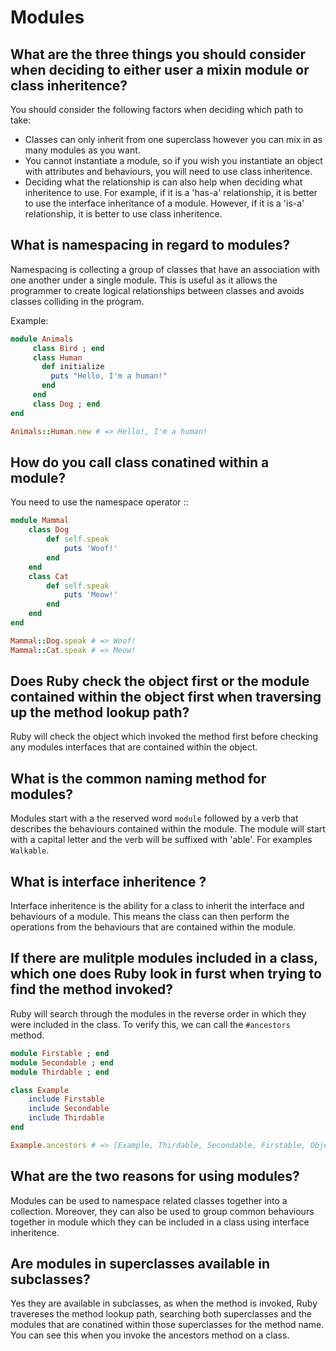 # Modules

## What are the three things you should consider when deciding to either user a mixin module or class inheritence?

You should consider the following factors when deciding which path to take:
 
- Classes can only inherit from one superclass however you can mix in as many modules as you want. 
- You cannot instantiate a module, so if you wish you instantiate an object with attributes and behaviours, you will need to use class inheritence.
- Deciding what the relationship is can also help when deciding what inheritence to use. For example, if it is a 'has-a' relationship, it is better to 
use the interface inheritance of a module. However, if it is a 'is-a' relationship, it is better to use class inheritence. 

## What is namespacing in regard to modules? 

Namespacing is collecting a group of classes that have an association with one another under a single module. This is useful as it allows the programmer to create logical relationships between classes and avoids classes colliding in the program. 

Example: 

```ruby
module Animals
	 class Bird ; end
	 class Human
	   def initialize
	     puts "Hello, I'm a human!"
	   end
	 end
	 class Dog ; end
end

Animals::Human.new # => Hello!, I'm a human!
```

## How do you call class conatined within a module? 

You need to use the namespace operator ::

```ruby
module Mammal
	class Dog
		def self.speak
			puts 'Woof!'
		end
	end
	class Cat
		def self.speak
			puts 'Meow!'
		end
	end
end

Mammal::Dog.speak # => Woof!
Mammal::Cat.speak # => Meow! 
```

## Does Ruby check the object first or the module contained within the object first when traversing up the method lookup path?

Ruby will check the object which invoked the method first before checking any modules interfaces that are contained within the object. 

## What is the common naming method for modules? 

Modules start with a the reserved word `module` followed by a verb that describes the behaviours contained within the module. The module
will start with a capital letter and the verb will be suffixed with 'able'. For examples `Walkable`. 

## What is interface inheritence ?
Interface inheritence is the ability for a class to inherit the interface and behaviours of a module. This means the class can then perform
the operations from the behaviours that are contained within the module. 

## If there are mulitple modules included in a class, which one does Ruby look in furst when trying to find the method invoked? 
Ruby will search through the modules in the reverse order in which they were included in the class. To verify this, we can call the `#ancestors` method.

```ruby 
module Firstable ; end
module Secondable ; end
module Thirdable ; end

class Example
	include Firstable
	include Secondable
	include Thirdable
end

Example.ancestors # => [Example, Thirdable, Secondable, Firstable, Object, PP::ObjectMixin, Kernel, BasicObject]
```

## What are the two reasons for using modules?

Modules can be used to namespace related classes together into a collection. Moreover, they can also be used to group common behaviours together in module which they can be included in a class using interface inheritence. 

## Are modules in superclasses available in subclasses? 

Yes they are available in subclasses, as when the method is invoked, Ruby travereses the method lookup path, searching both superclasses and the modules that are conatined within those superclasses for the method name. You can see this when you invoke the ancestors method on a class. 